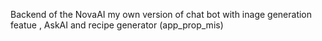 Backend of the NovaAI my own version of chat bot with inage generation featue , AskAI and recipe generator (app_prop_mis)
